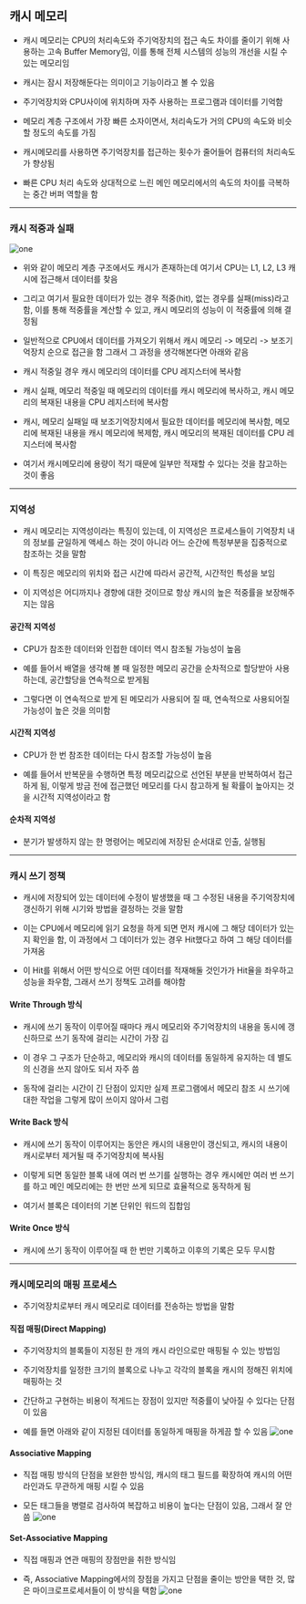 ## 캐시 메모리
- 캐시 메모리는 CPU의 처리속도와 주기억장치의 접근 속도 차이를 줄이기 위해 사용하는 고속 Buffer Memory임, 이를 통해 전체 시스템의 성능의 개선을 시킬 수 있는 메모리임

- 캐시는 잠시 저장해둔다는 의미이고 기능이라고 볼 수 있음

- 주기억장치와 CPU사이에 위치하며 자주 사용하는 프로그램과 데이터를 기억함

- 메모리 계층 구조에서 가장 빠른 소자이면서, 처리속도가 거의 CPU의 속도와 비슷할 정도의 속도를 가짐

- 캐시메모리를 사용하면 주기억장치를 접근하는 횟수가 줄어들어 컴퓨터의 처리속도가 향상됨

- 빠른 CPU 처리 속도와 상대적으로 느린 메인 메모리에서의 속도의 차이를 극복하는 중간 버퍼 역할을 함

----------

### 캐시 적중과 실패
![one](/cheewr85/img/computerarchitecture/seven.png)

- 위와 같이 메모리 계층 구조에서도 캐시가 존재하는데 여기서 CPU는 L1, L2, L3 캐시에 접근해서 데이터를 찾음

- 그리고 여기서 필요한 데이터가 있는 경우 적중(hit), 없는 경우를 실패(miss)라고 함, 이를 통해 적중률을 계산할 수 있고, 캐시 메모리의 성능이 이 적중률에 의해 결정됨

- 일반적으로 CPU에서 데이터를 가져오기 위해서 캐시 메모리 -> 메모리 -> 보조기억장치 순으로 접근을 함 그래서 그 과정을 생각해본다면 아래와 같음

- 캐시 적중일 경우 캐시 메모리의 데이터를 CPU 레지스터에 복사함

- 캐시 실패, 메모리 적중일 때 메모리의 데이터를 캐시 메모리에 복사하고, 캐시 메모리의 복재된 내용을 CPU 레지스터에 복사함

- 캐시, 메모리 실패일 때 보조기억장치에서 필요한 데이터를 메모리에 복사함, 메모리에 복재된 내용을 캐시 메모리에 복제함, 캐시 메모리의 복재된 데이터를 CPU 레지스터에 복사함

- 여기서 캐시메모리에 용량이 적기 때문에 일부만 적재할 수 있다는 것을 참고하는 것이 좋음

--------

### 지역성
- 캐시 메모리는 지역성이라는 특징이 있는데, 이 지역성은 프로세스들이 기억장치 내의 정보를 균일하게 액세스 하는 것이 아니라 어느 순간에 특정부분을 집중적으로 참조하는 것을 말함

- 이 특징은 메모리의 위치와 접근 시간에 따라서 공간적, 시간적인 특성을 보임

- 이 지역성은 어디까지나 경향에 대한 것이므로 항상 캐시의 높은 적중률을 보장해주지는 않음

#### 공간적 지역성
- CPU가 참조한 데이터와 인접한 데이터 역시 참조될 가능성이 높음

- 예를 들어서 배열을 생각해 볼 때 일정한 메모리 공간을 순차적으로 할당받아 사용하는데, 공간할당을 연속적으로 받게됨

- 그렇다면 이 연속적으로 받게 된 메모리가 사용되어 질 때, 연속적으로 사용되어질 가능성이 높은 것을 의미함

#### 시간적 지역성
- CPU가 한 번 참조한 데이터는 다시 참조할 가능성이 높음

- 예를 들어서 반복문을 수행하면 특정 메모리값으로 선언된 부분을 반복하여서 접근하게 됨, 이렇게 방금 전에 접근했던 메모리를 다시 참고하게 될 확률이 높아지는 것을 시간적 지역성이라고 함

#### 순차적 지역성
- 분기가 발생하지 않는 한 명령어는 메모리에 저장된 순서대로 인출, 실행됨

-------

### 캐시 쓰기 정책
- 캐시에 저장되어 있는 데이터에 수정이 발생했을 때 그 수정된 내용을 주기억장치에 갱신하기 위해 시기와 방법을 결정하는 것을 말함

- 이는 CPU에서 메모리에 읽기 요청을 하게 되면 먼저 캐시에 그 해당 데이터가 있는지 확인을 함, 이 과정에서 그 데이터가 있는 경우 Hit했다고 하여 그 해당 데이터를 가져옴

- 이 Hit를 위해서 어떤 방식으로 어떤 데이터를 적재해둘 것인가가 Hit율을 좌우하고 성능을 좌우함, 그래서 쓰기 정책도 고려를 해야함 

#### Write Through 방식
- 캐시에 쓰기 동작이 이루어질 때마다 캐시 메모리와 주기억장치의 내용을 동시에 갱신하므로 쓰기 동작에 걸리는 시간이 가장 김

- 이 경우 그 구조가 단순하고, 메모리와 캐시의 데이터를 동일하게 유지하는 데 별도의 신경을 쓰지 않아도 되서 자주 씀

- 동작에 걸리는 시간이 긴 단점이 있지만 실제 프로그램에서 메모리 참조 시 쓰기에 대한 작업을 그렇게 많이 쓰이지 않아서 그럼

#### Write Back 방식
- 캐시에 쓰기 동작이 이루어지는 동안은 캐시의 내용만이 갱신되고, 캐시의 내용이 캐시로부터 제거될 때 주기억장치에 복사됨

- 이렇게 되면 동일한 블록 내에 여러 번 쓰기를 실행하는 경우 캐시에만 여러 번 쓰기를 하고 메인 메모리에는 한 번만 쓰게 되므로 효율적으로 동작하게 됨

- 여기서 블록은 데이터의 기본 단위인 워드의 집합임

#### Write Once 방식
- 캐시에 쓰기 동작이 이루어질 때 한 번만 기록하고 이후의 기록은 모두 무시함

-------

### 캐시메모리의 매핑 프로세스
- 주기억장치로부터 캐시 메모리로 데이터를 전송하는 방법을 말함

#### 직접 매핑(Direct Mapping)
- 주기억장치의 블록들이 지정된 한 개의 캐시 라인으로만 매핑될 수 있는 방법임

- 주기억장치를 일정한 크기의 블록으로 나누고 각각의 블록을 캐시의 정해진 위치에 매핑하는 것

- 간단하고 구현하는 비용이 적게드는 장점이 있지만 적중률이 낮아질 수 있다는 단점이 있음

- 예를 들면 아래와 같이 지정된 데이터를 동일하게 매핑을 하게끔 할 수 있음
![one](/cheewr85/img/computerarchitecture/fourteen.png)

#### Associative Mapping
- 직접 매핑 방식의 단점을 보완한 방식임, 캐시의 태그 필드를 확장하여 캐시의 어떤 라인과도 무관하게 매핑 시킬 수 있음

- 모든 태그들을 병렬로 검사하여 복잡하고 비용이 높다는 단점이 있음, 그래서 잘 안 씀
![one](/cheewr85/img/computerarchitecture/fifteen.png)

#### Set-Associative Mapping
- 직접 매핑과 연관 매핑의 장점만을 취한 방식임

- 즉, Associative Mapping에서의 장점을 가지고 단점을 줄이는 방안을 택한 것, 많은 마이크로프로세서들이 이 방식을 택함
![one](/cheewr85/img/computerarchitecture/sixteen.png)

